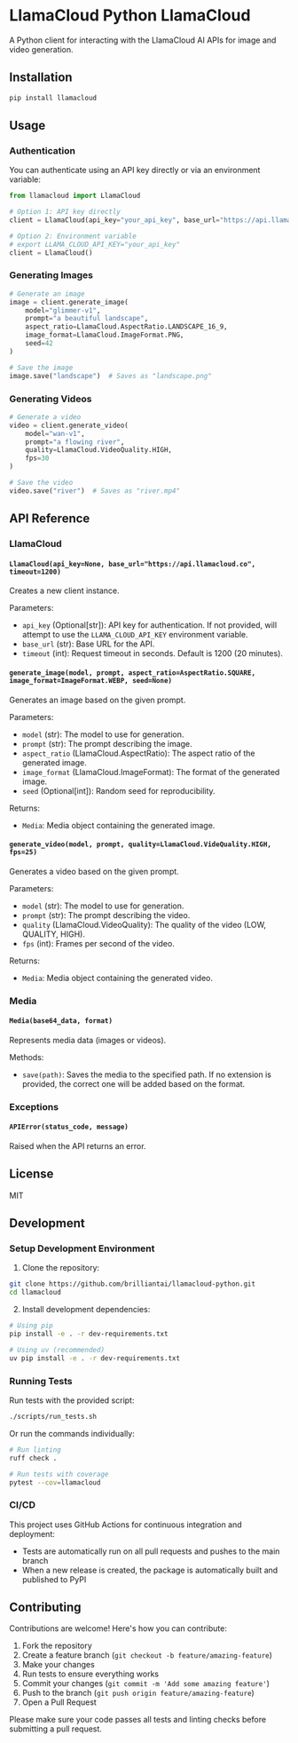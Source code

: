 # LlamaCloud Python LlamaCloud

A Python client for interacting with the LlamaCloud AI APIs for image and video generation.

## Installation

```bash
pip install llamacloud
```

## Usage

### Authentication

You can authenticate using an API key directly or via an environment variable:

```python
from llamacloud import LlamaCloud

# Option 1: API key directly
client = LlamaCloud(api_key="your_api_key", base_url="https://api.llamacloud.co")

# Option 2: Environment variable
# export LLAMA_CLOUD_API_KEY="your_api_key"
client = LlamaCloud()
```

### Generating Images

```python
# Generate an image
image = client.generate_image(
    model="glimmer-v1",
    prompt="a beautiful landscape",
    aspect_ratio=LlamaCloud.AspectRatio.LANDSCAPE_16_9,
    image_format=LlamaCloud.ImageFormat.PNG,
    seed=42
)

# Save the image
image.save("landscape")  # Saves as "landscape.png"
```

### Generating Videos

```python
# Generate a video
video = client.generate_video(
    model="wan-v1",
    prompt="a flowing river",
    quality=LlamaCloud.VideoQuality.HIGH,
    fps=30
)

# Save the video
video.save("river")  # Saves as "river.mp4"
```

## API Reference

### LlamaCloud

#### `LlamaCloud(api_key=None, base_url="https://api.llamacloud.co", timeout=1200)`

Creates a new client instance.

Parameters:
- `api_key` (Optional[str]): API key for authentication. If not provided, will attempt to use the `LLAMA_CLOUD_API_KEY` environment variable.
- `base_url` (str): Base URL for the API.
- `timeout` (int): Request timeout in seconds. Default is 1200 (20 minutes).

#### `generate_image(model, prompt, aspect_ratio=AspectRatio.SQUARE, image_format=ImageFormat.WEBP, seed=None)`

Generates an image based on the given prompt.

Parameters:
- `model` (str): The model to use for generation.
- `prompt` (str): The prompt describing the image.
- `aspect_ratio` (LlamaCloud.AspectRatio): The aspect ratio of the generated image.
- `image_format` (LlamaCloud.ImageFormat): The format of the generated image.
- `seed` (Optional[int]): Random seed for reproducibility.

Returns:
- `Media`: Media object containing the generated image.

#### `generate_video(model, prompt, quality=LlamaCloud.VideQuality.HIGH, fps=25)`

Generates a video based on the given prompt.

Parameters:
- `model` (str): The model to use for generation.
- `prompt` (str): The prompt describing the video.
- `quality` (LlamaCloud.VideoQuality): The quality of the video (LOW, QUALITY, HIGH).
- `fps` (int): Frames per second of the video.

Returns:
- `Media`: Media object containing the generated video.

### Media

#### `Media(base64_data, format)`

Represents media data (images or videos).

Methods:
- `save(path)`: Saves the media to the specified path. If no extension is provided, the correct one will be added based on the format.

### Exceptions

#### `APIError(status_code, message)`

Raised when the API returns an error.

## License

MIT

## Development

### Setup Development Environment

1. Clone the repository:
```bash
git clone https://github.com/brilliantai/llamacloud-python.git
cd llamacloud
```

2. Install development dependencies:
```bash
# Using pip
pip install -e . -r dev-requirements.txt

# Using uv (recommended)
uv pip install -e . -r dev-requirements.txt
```

### Running Tests

Run tests with the provided script:
```bash
./scripts/run_tests.sh
```

Or run the commands individually:
```bash
# Run linting
ruff check .

# Run tests with coverage
pytest --cov=llamacloud
```

### CI/CD

This project uses GitHub Actions for continuous integration and deployment:

- Tests are automatically run on all pull requests and pushes to the main branch
- When a new release is created, the package is automatically built and published to PyPI

## Contributing

Contributions are welcome! Here's how you can contribute:

1. Fork the repository
2. Create a feature branch (`git checkout -b feature/amazing-feature`)
3. Make your changes
4. Run tests to ensure everything works
5. Commit your changes (`git commit -m 'Add some amazing feature'`)
6. Push to the branch (`git push origin feature/amazing-feature`)
7. Open a Pull Request

Please make sure your code passes all tests and linting checks before submitting a pull request.
